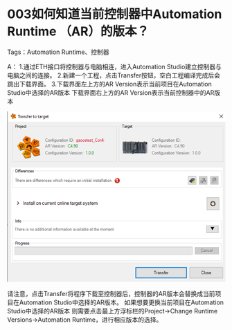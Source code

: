 # 003如何知道当前控制器中Automation Runtime （AR）的版本？
Tags：Automation Runtime、控制器

A： 
1.通过ETH接口将控制器与电脑相连，进入Automation Studio建立控制器与电脑之间的连接。
2.新建一个工程，点击Transfer按钮，空白工程编译完成后会跳出下载界面。
3.下载界面左上方的AR Version表示当前项目在Automation Studio中选择的AR版本
下载界面右上方的AR Version表示当前控制器中的AR版本

![Img](./FILES/003如何知道当前控制器中Automation%20Runtime%20（AR）的版本？.md/img-20220530003422.png)

请注意，点击Transfer将程序下载至控制器后，控制器的AR版本会替换成当前项目在Automation Studio中选择的AR版本。
如果想要更换当前项目在Automation Studio中选择的AR版本
则需要点击最上方浮标栏的Project→Change Runtime Versions→Automation Runtime，进行相应版本的选择。